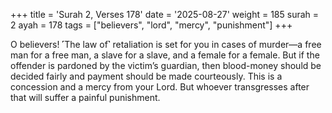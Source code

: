 +++
title = 'Surah 2, Verses 178'
date = '2025-08-27'
weight = 185
surah = 2
ayah = 178
tags = ["believers", "lord", "mercy", "punishment"]
+++

O believers! ˹The law of˺ retaliation is set for you in cases of murder—a free man for a free man, a slave for a slave, and a female for a female. But if the offender is pardoned by the victim’s guardian, then blood-money should be decided fairly and payment should be made courteously. This is a concession and a mercy from your Lord. But whoever transgresses after that will suffer a painful punishment.